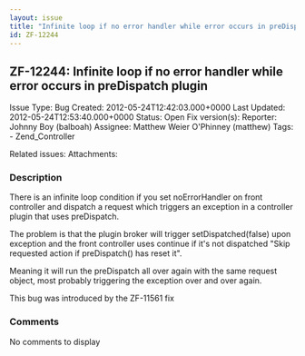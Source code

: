 ```yaml
---
layout: issue
title: "Infinite loop if no error handler while error occurs in preDispatch plugin"
id: ZF-12244
---
```


ZF-12244: Infinite loop if no error handler while error occurs in preDispatch plugin
------------------------------------------------------------------------------------

 Issue Type: Bug Created: 2012-05-24T12:42:03.000+0000 Last Updated: 2012-05-24T12:53:40.000+0000 Status: Open Fix version(s): 
 Reporter:  Johnny Boy (balboah)  Assignee:  Matthew Weier O'Phinney (matthew)  Tags: - Zend\_Controller
 
 Related issues: 
 Attachments: 
### Description

There is an infinite loop condition if you set noErrorHandler on front controller and dispatch a request which triggers an exception in a controller plugin that uses preDispatch.

The problem is that the plugin broker will trigger setDispatched(false) upon exception and the front controller uses continue if it's not dispatched "Skip requested action if preDispatch() has reset it".

Meaning it will run the preDispatch all over again with the same request object, most probably triggering the exception over and over again.

This bug was introduced by the ZF-11561 fix

 

 

### Comments

No comments to display